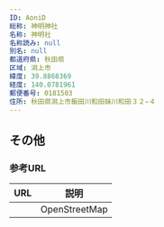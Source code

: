 ```yaml
---
ID: AoniD
総称: 神明神社
名称: 神明社
名称読み: null
別名: null
都道府県: 秋田県
区域: 潟上市
緯度: 39.8868369
経度: 140.0781961
郵便番号: 0181503
住所: 秋田県潟上市飯田川和田妹川和田３２−４
---
```


## その他

### 参考URL

| URL | 説明          |
| --- | ------------- |
|     | OpenStreetMap |
